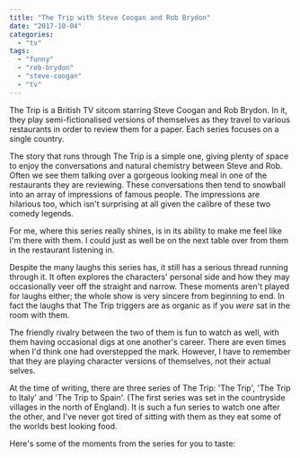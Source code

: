 ```yaml
---
title: "The Trip with Steve Coogan and Rob Brydon"
date: "2017-10-04"
categories: 
  - "tv"
tags: 
  - "funny"
  - "rob-brydon"
  - "steve-coogan"
  - "tv"
---
```


The Trip is a British TV sitcom starring Steve Coogan and Rob Brydon. In it, they play semi-fictionalised versions of themselves as they travel to various restaurants in order to review them for a paper. Each series focuses on a single country.

The story that runs through The Trip is a simple one, giving plenty of space to enjoy the conversations and natural chemistry between Steve and Rob. Often we see them talking over a gorgeous looking meal in one of the restaurants they are reviewing. These conversations then tend to snowball into an array of impressions of famous people. The impressions are hilarious too, which isn't surprising at all given the calibre of these two comedy legends.

For me, where this series really shines, is in its ability to make me feel like I'm there with them. I could just as well be on the next table over from them in the restaurant listening in.

Despite the many laughs this series has, it still has a serious thread running through it. It often explores the characters' personal side and how they may occasionally veer off the straight and narrow. These moments aren't played for laughs either; the whole show is very sincere from beginning to end. In fact the laughs that The Trip triggers are as organic as if you _were_ sat in the room with them.

The friendly rivalry between the two of them is fun to watch as well, with them having occasional digs at one another's career. There are even times when I'd think one had overstepped the mark. However, I have to remember that they are playing character versions of themselves, not their actual selves.

At the time of writing, there are three series of The Trip: 'The Trip', 'The Trip to Italy' and 'The Trip to Spain'. (The first series was set in the countryside villages in the north of England). It is such a fun series to watch one after the other, and I've never got tired of sitting with them as they eat some of the worlds best looking food.

Here's some of the moments from the series for you to taste:
